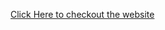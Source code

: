 <a href="https://utkarshsinghchouhan.github.io/MyProjects/JavaScript_Games/Breakout/index.html" target='_blank'>Click Here to checkout the website</a>

